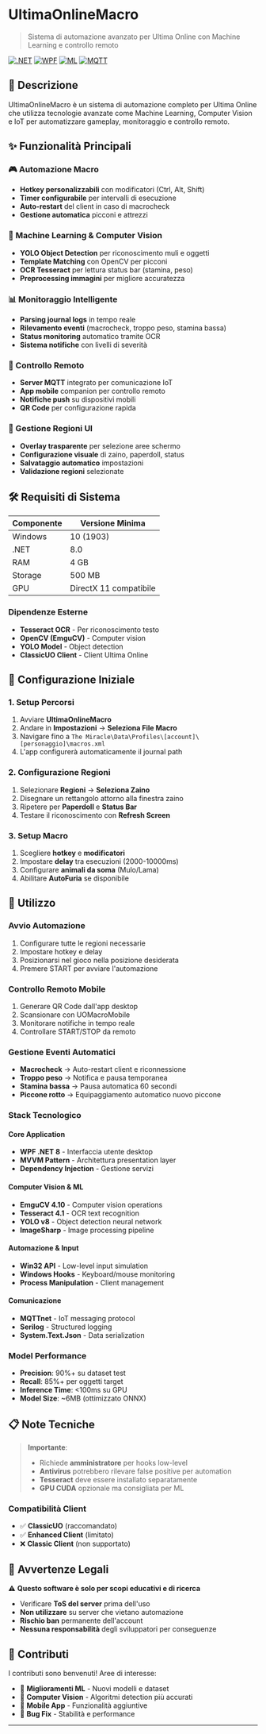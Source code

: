 # UltimaOnlineMacro

> Sistema di automazione avanzato per Ultima Online con Machine Learning e controllo remoto

[![.NET](https://img.shields.io/badge/.NET-8.0-purple.svg)](https://dotnet.microsoft.com/)
[![WPF](https://img.shields.io/badge/WPF-Framework-blue.svg)]()
[![ML](https://img.shields.io/badge/Machine%20Learning-YOLO-orange.svg)]()
[![MQTT](https://img.shields.io/badge/MQTT-IoT-green.svg)]()

## 📖 Descrizione

UltimaOnlineMacro è un sistema di automazione completo per Ultima Online che utilizza tecnologie avanzate come Machine Learning, Computer Vision e IoT per automatizzare gameplay, monitoraggio e controllo remoto.

## ✨ Funzionalità Principali

### 🎮 Automazione Macro
- **Hotkey personalizzabili** con modificatori (Ctrl, Alt, Shift)
- **Timer configurabile** per intervalli di esecuzione
- **Auto-restart** del client in caso di macrocheck
- **Gestione automatica** picconi e attrezzi

### 🤖 Machine Learning & Computer Vision
- **YOLO Object Detection** per riconoscimento muli e oggetti
- **Template Matching** con OpenCV per picconi
- **OCR Tesseract** per lettura status bar (stamina, peso)
- **Preprocessing immagini** per migliore accuratezza

### 📊 Monitoraggio Intelligente
- **Parsing journal logs** in tempo reale
- **Rilevamento eventi** (macrocheck, troppo peso, stamina bassa)
- **Status monitoring** automatico tramite OCR
- **Sistema notifiche** con livelli di severità

### 📱 Controllo Remoto
- **Server MQTT** integrato per comunicazione IoT
- **App mobile** companion per controllo remoto
- **Notifiche push** su dispositivi mobili
- **QR Code** per configurazione rapida

### 🎯 Gestione Regioni UI
- **Overlay trasparente** per selezione aree schermo
- **Configurazione visuale** di zaino, paperdoll, status
- **Salvataggio automatico** impostazioni
- **Validazione regioni** selezionate

## 🛠️ Requisiti di Sistema

| Componente | Versione Minima |
|------------|------------------|
| Windows | 10 (1903) |
| .NET | 8.0 |
| RAM | 4 GB |
| Storage | 500 MB |
| GPU | DirectX 11 compatibile |

### Dipendenze Esterne
- **Tesseract OCR** - Per riconoscimento testo
- **OpenCV (EmguCV)** - Computer vision
- **YOLO Model** - Object detection
- **ClassicUO Client** - Client Ultima Online

## 🚀 Configurazione Iniziale

### 1. Setup Percorsi
1. Avviare **UltimaOnlineMacro**
2. Andare in **Impostazioni** → **Seleziona File Macro**
3. Navigare fino a `The Miracle\Data\Profiles\[account]\[personaggio]\macros.xml`
4. L'app configurerà automaticamente il journal path

### 2. Configurazione Regioni
1. Selezionare **Regioni** → **Seleziona Zaino**
2. Disegnare un rettangolo attorno alla finestra zaino
3. Ripetere per **Paperdoll** e **Status Bar**
4. Testare il riconoscimento con **Refresh Screen**

### 3. Setup Macro
1. Scegliere **hotkey** e **modificatori**
2. Impostare **delay** tra esecuzioni (2000-10000ms)
3. Configurare **animali da soma** (Mulo/Lama)
4. Abilitare **AutoFuria** se disponibile

## 📱 Utilizzo

### Avvio Automazione
1. Configurare tutte le regioni necessarie
2. Impostare hotkey e delay
3. Posizionarsi nel gioco nella posizione desiderata
4. Premere START per avviare l'automazione

### Controllo Remoto Mobile
1. Generare QR Code dall'app desktop
2. Scansionare con UOMacroMobile
3. Monitorare notifiche in tempo reale
4. Controllare START/STOP da remoto

### Gestione Eventi Automatici
- **Macrocheck** → Auto-restart client e riconnessione
- **Troppo peso** → Notifica e pausa temporanea
- **Stamina bassa** → Pausa automatica 60 secondi
- **Piccone rotto** → Equipaggiamento automatico nuovo piccone


### Stack Tecnologico

#### Core Application
- **WPF .NET 8** - Interfaccia utente desktop
- **MVVM Pattern** - Architettura presentation layer
- **Dependency Injection** - Gestione servizi

#### Computer Vision & ML
- **EmguCV 4.10** - Computer vision operations
- **Tesseract 4.1** - OCR text recognition
- **YOLO v8** - Object detection neural network
- **ImageSharp** - Image processing pipeline

#### Automazione & Input
- **Win32 API** - Low-level input simulation
- **Windows Hooks** - Keyboard/mouse monitoring
- **Process Manipulation** - Client management

#### Comunicazione
- **MQTTnet** - IoT messaging protocol
- **Serilog** - Structured logging
- **System.Text.Json** - Data serialization

### Model Performance
- **Precision**: 90%+ su dataset test
- **Recall**: 85%+ per oggetti target
- **Inference Time**: <100ms su GPU
- **Model Size**: ~6MB (ottimizzato ONNX)

## 📋 Note Tecniche

> **Importante**: 
> - Richiede **amministratore** per hooks low-level
> - **Antivirus** potrebbero rilevare false positive per automation
> - **Tesseract** deve essere installato separatamente
> - **GPU CUDA** opzionale ma consigliata per ML

### Compatibilità Client
- ✅ **ClassicUO** (raccomandato)
- ✅ **Enhanced Client** (limitato)
- ❌ **Classic Client** (non supportato)

## 🚨 Avvertenze Legali

⚠️ **Questo software è solo per scopi educativi e di ricerca**

- Verificare **ToS del server** prima dell'uso
- **Non utilizzare** su server che vietano automazione
- **Rischio ban** permanente dell'account
- **Nessuna responsabilità** degli sviluppatori per conseguenze

## 🤝 Contributi

I contributi sono benvenuti! Aree di interesse:
- 🔬 **Miglioramenti ML** - Nuovi modelli e dataset
- 🎯 **Computer Vision** - Algoritmi detection più accurati
- 📱 **Mobile App** - Funzionalità aggiuntive
- 🐛 **Bug Fix** - Stabilità e performance


---

